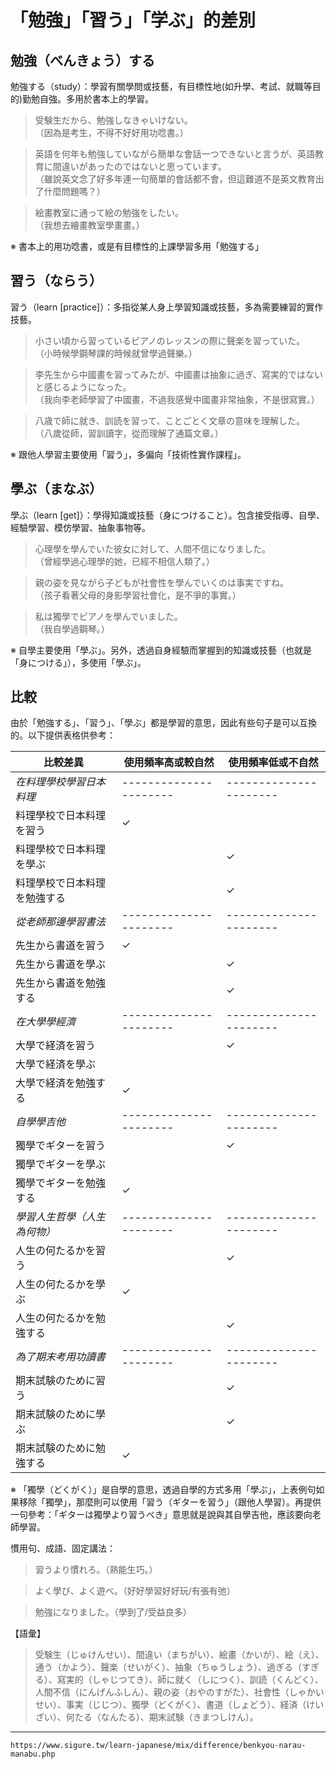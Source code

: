 # 「勉強」「習う」「学ぶ」的差別

## 勉強（べんきょう）する

勉強する（study）：學習有關學問或技藝，有目標性地(如升學、考試、就職等目的)勤勉自強。多用於書本上的學習。

>受験生だから、勉強しなきゃいけない。  
（因為是考生，不得不好好用功唸書。）

>英語を何年も勉強していながら簡単な會話一つできないと言うが、英語教育に間違いがあったのではないと思っています。  
（雖說英文念了好多年連一句簡單的會話都不會，但這難道不是英文教育出了什麼問題嗎？）

>絵畫教室に通って絵の勉強をしたい。  
（我想去繪畫教室學畫畫。）

※ 書本上的用功唸書，或是有目標性的上課學習多用「勉強する」

## 習う（ならう）

習う（learn \[practice\]）：多指從某人身上學習知識或技藝，多為需要練習的實作技藝。

>小さい頃から習っているピアノのレッスンの際に聲楽を習っていた。  
（小時候學鋼琴課的時候就曾學過聲樂。）

>李先生から中國畫を習ってみたが、中國畫は抽象に過ぎ、寫実的ではないと感じるようになった。  
（我向李老師學習了中國畫，不過我感覺中國畫非常抽象，不是很寫實。）

>八歳で師に就き、訓読を習って、ことごとく文章の意味を理解した。  
（八歲從師，習訓讀字，從而理解了通篇文章。）

※ 跟他人學習主要使用「習う」，多偏向「技術性實作課程」。

## 學ぶ（まなぶ）

學ぶ（learn \[get\]）：學得知識或技藝（身につけること）。包含接受指導、自學、經驗學習、模仿學習、抽象事物等。

>心理學を學んでいた彼女に対して、人間不信になりました。  
（曾經學過心理學的她，已經不相信人類了。）

>親の姿を見ながら子どもが社會性を學んでいくのは事実ですね。  
（孩子看著父母的身影學習社會化，是不爭的事實。）

>私は獨學でピアノを學んでいました。  
（我自學過鋼琴。）

※ 自學主要使用「學ぶ」。另外，透過自身經驗而掌握到的知識或技藝（也就是「身につける」），多使用「學ぶ」。

## 比較

由於「勉強する」、「習う」、「學ぶ」都是學習的意思，因此有些句子是可以互換的。以下提供表格供參考：

| 比較差異                     | 使用頻率高或較自然     | 使用頻率低或不自然     |
| ---------------------------- | ---------------------- | ---------------------- |
| *在料理學校學習日本料理*     | ---------------------- | ---------------------- |
| 料理學校で日本料理を習う     | ✓                      |                        |
| 料理學校で日本料理を學ぶ     |                        | ✓                      |
| 料理學校で日本料理を勉強する |                        | ✓                      |
| *從老師那邊學習書法*         | ---------------------- | ---------------------- |
| 先生から書道を習う           | ✓                      |                        |
| 先生から書道を學ぶ           |                        | ✓                      |
| 先生から書道を勉強する       |                        | ✓                      |
| *在大學學經濟*               | ---------------------- | ---------------------- |
| 大學で経済を習う             |                        | ✓                      |
| 大學で経済を學ぶ             |                        |                        |
| 大學で経済を勉強する         | ✓                      |                        |
| *自學學吉他*                 | ---------------------- | ---------------------- |
| 獨學でギターを習う           |                        | ✓                      |
| 獨學でギターを學ぶ           |                        |                        |
| 獨學でギターを勉強する       | ✓                      |                        |
| *學習人生哲學（人生為何物）* | ---------------------- | ---------------------- |
| 人生の何たるかを習う         |                        | ✓                      |
| 人生の何たるかを學ぶ         | ✓                      |                        |
| 人生の何たるかを勉強する     |                        | ✓                      |
| *為了期末考用功讀書*         | ---------------------- | ---------------------- |
| 期末試験のために習う         |                        | ✓                      |
| 期末試験のために學ぶ         |                        | ✓                      |
| 期末試験のために勉強する     | ✓                      |                        |                             |                        |                        |


※ 「獨學（どくがく）」是自學的意思，透過自學的方式多用「學ぶ」，上表例句如果移除「獨學」，那麼則可以使用「習う（ギターを習う」（跟他人學習）。再提供一句參考：「ギターは獨學より習うべき」意思就是說與其自學吉他，應該要向老師學習。

慣用句、成語、固定講法：

>習うより慣れろ。（熟能生巧。）  

>よく學び、よく遊べ。（好好學習好好玩/有張有弛）
  
>勉強になりました。（學到了/受益良多）

【語彙】

>受験生（じゅけんせい）、間違い（まちがい）、絵畫（かいが）、絵（え）、通う（かよう）、聲楽（せいがく）、抽象（ちゅうしょう）、過ぎる（すぎる）、寫実的（しゃじつてき）、師に就く（しにつく）、訓読（くんどく）、人間不信（にんげんふしん）、親の姿（おやのすがた）、社會性（しゃかいせい）、事実（じじつ）、獨學（どくがく）、書道（しょどう）、経済（けいざい）、何たる（なんたる）、期末試験（きまつしけん）。

---
`https://www.sigure.tw/learn-japanese/mix/difference/benkyou-narau-manabu.php`